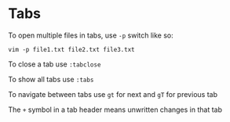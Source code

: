 # Tabs

To open multiple files in tabs, use `-p` switch like so:

`vim -p file1.txt file2.txt file3.txt`

To close a tab use `:tabclose` 

To show all tabs use `:tabs`

To navigate between tabs use `gt` for next and `gT` for previous tab

The `+` symbol in a tab header means unwritten changes in that tab

